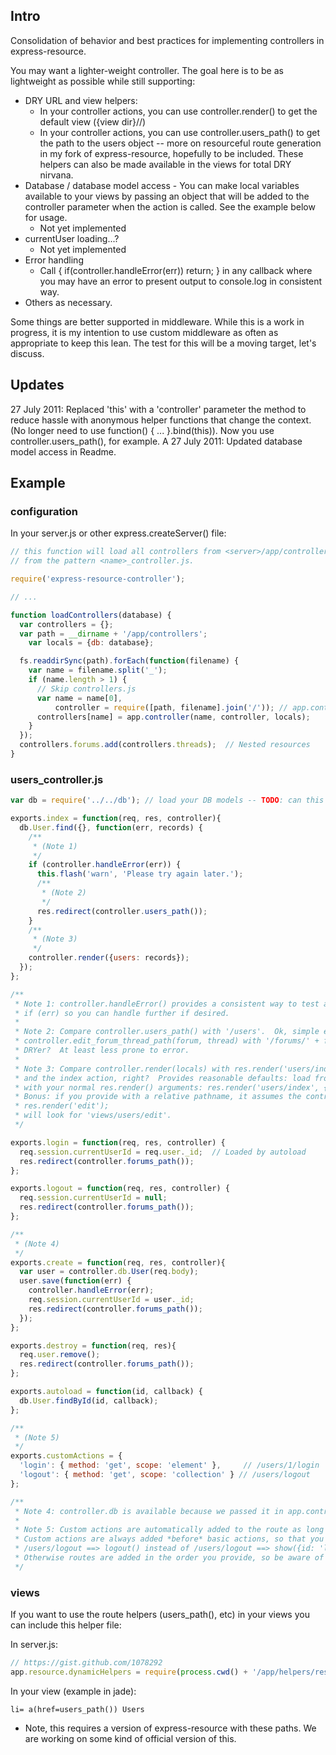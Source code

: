Intro
--------
Consolidation of behavior and best practices for implementing controllers in express-resource.

You may want a lighter-weight controller.  The goal here is to be as lightweight as possible while
still supporting:

  * DRY URL and view helpers:
    - In your controller actions, you can use controller.render() to get the default view ({view dir}/<resource>/<action>)
    - In your controller actions, you can use controller.users_path() to get the path to the users object -- more on
      resourceful route generation in my fork of express-resource, hopefully to be included.  These helpers can
      also be made available in the views for total DRY nirvana.
  * Database / database model access
		- You can make local variables available to your views by passing an object that will be added to the controller
		  parameter when the action is called.  See the example below for usage.  
    - Not yet implemented
  * currentUser loading...?
    - Not yet implemented
  * Error handling
    - Call { if(controller.handleError(err)) return; } in any callback where you may have an error to present output 
      to console.log in consistent way. 
  * Others as necessary.

Some things are better supported in middleware.  While this is a work in progress, it is my intention
to use custom middleware as often as appropriate to keep this lean.  The test for this will be a moving target,
let's discuss.

Updates
-------
27 July 2011: Replaced 'this' with a 'controller' parameter the method to reduce hassle with anonymous helper functions that change the context. (No longer need to use function() { ... }.bind(this)).  Now you use controller.users_path(), for example.  A
27 July 2011: Updated database model access in Readme.

Example
--------


### configuration

In your server.js or other express.createServer() file:

```javascript
// this function will load all controllers from <server>/app/controllers, assigning each a name
// from the pattern <name>_controller.js. 

require('express-resource-controller');

// ...

function loadControllers(database) {
  var controllers = {};
  var path = __dirname + '/app/controllers';
	var locals = {db: database};

  fs.readdirSync(path).forEach(function(filename) {
    var name = filename.split('_');
    if (name.length > 1) {
      // Skip controllers.js
      var name = name[0],
          controller = require([path, filename].join('/')); // app.controller calls app.resource();
      controllers[name] = app.controller(name, controller, locals);
    }
  });
  controllers.forums.add(controllers.threads);  // Nested resources  
}
```

### users_controller.js
  
```javascript
var db = require('../../db'); // load your DB models -- TODO: can this be pushed into controller somehow?

exports.index = function(req, res, controller){
  db.User.find({}, function(err, records) {
    /**
     * (Note 1)
     */
    if (controller.handleError(err)) {
      this.flash('warn', 'Please try again later.');
      /**
       * (Note 2)
       */
      res.redirect(controller.users_path());
    }
    /**
     * (Note 3)
     */
    controller.render({users: records});  
  });
};

/**
 * Note 1: controller.handleError() provides a consistent way to test and log callback errors, and will return true
 * if (err) so you can handle further if desired.
 *
 * Note 2: Compare controller.users_path() with '/users'.  Ok, simple example, but compare 
 * controller.edit_forum_thread_path(forum, thread) with '/forums/' + forum._id + '/threads/' + thread.id + '/edit'.
 * DRYer?  At least less prone to error.
 *
 * Note 3: Compare controller.render(locals) with res.render('users/index').  We already know we're the users controller
 * and the index action, right?  Provides reasonable defaults: load from 'views/users/index'.   You can still call 
 * with your normal res.render() arguments: res.render('users/index', {layout: null}); for full control.  
 * Bonus: if you provide with a relative pathname, it assumes the controller part:
 * res.render('edit');
 * will look for 'views/users/edit'.
 */ 

exports.login = function(req, res, controller) {
  req.session.currentUserId = req.user._id;  // Loaded by autoload
  res.redirect(controller.forums_path());
};

exports.logout = function(req, res, controller) {
  req.session.currentUserId = null;
  res.redirect(controller.forums_path()); 
};

/**
 * (Note 4)
 */
exports.create = function(req, res, controller){
  var user = controller.db.User(req.body); 
  user.save(function(err) {
    controller.handleError(err);
    req.session.currentUserId = user._id;
    res.redirect(controller.forums_path());
  });
};

exports.destroy = function(req, res){
  req.user.remove();
  res.redirect(controller.forums_path());
};

exports.autoload = function(id, callback) {
  db.User.findById(id, callback);
};

/**
 * (Note 5)
 */
exports.customActions = {
  'login': { method: 'get', scope: 'element' },     // /users/1/login
  'logout': { method: 'get', scope: 'collection' } // /users/logout
};

/**
 * Note 4: controller.db is available because we passed it in app.controller(..., locals).
 *
 * Note 5: Custom actions are automatically added to the route as long as you declare them here.
 * Custom actions are always added *before* basic actions, so that you always get 
 * /users/logout ==> logout() instead of /users/logout ==> show({id: 'logout'}).
 * Otherwise routes are added in the order you provide, so be aware of this possible problem.
 */

```

### views

If you want to use the route helpers (users_path(), etc) in your views you can include this helper file:

In server.js:

```javascript
// https://gist.github.com/1078292
app.resource.dynamicHelpers = require(process.cwd() + '/app/helpers/resourceful_urls');
```

In your view (example in jade):

```jade
li= a(href=users_path()) Users
```

* Note, this requires a version of express-resource with these paths.  We are working on some kind of official version of this.

